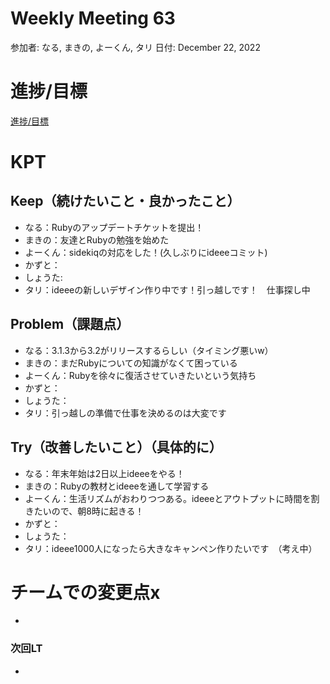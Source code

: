 # Weekly Meeting 63

参加者: なる, まきの, よーくん, タリ
日付: December 22, 2022

# 進捗/目標

[進捗/目標](Weekly%20Meeting%2063%201a7b0edbac4e4e8db92ca1dc4812dadb/%E9%80%B2%E6%8D%97%20%E7%9B%AE%E6%A8%99%2051ea11d03b8b466e8e27a8c4ea6d67d8.csv)

# KPT

## Keep（続けたいこと・良かったこと）

- なる：Rubyのアップデートチケットを提出！
- まきの：友達とRubyの勉強を始めた
- よーくん：sidekiqの対応をした！(久しぶりにideeeコミット)
- かずと：
- しょうた:
- タリ：ideeeの新しいデザイン作り中です！引っ越しです！　仕事探し中

## Problem（課題点）

- なる：3.1.3から3.2がリリースするらしい（タイミング悪いw）
- まきの：まだRubyについての知識がなくて困っている
- よーくん：Rubyを徐々に復活させていきたいという気持ち
- かずと：
- しょうた：
- タリ：引っ越しの準備で仕事を決めるのは大変です

## Try（改善したいこと）（具体的に）

- なる：年末年始は2日以上ideeeをやる！
- まきの：Rubyの教材とideeeを通して学習する
- よーくん：生活リズムがおわりつつある。ideeeとアウトプットに時間を割きたいので、朝8時に起きる！
- かずと：
- しょうた：
- タリ：ideee1000人になったら大きなキャンペン作りたいです　（考え中）

# チームでの変更点x

- 

### 次回LT

-